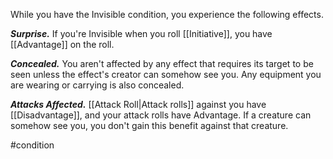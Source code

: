 While you have the Invisible condition, you experience the following effects.

***Surprise.*** If you're Invisible when you roll [[Initiative]], you have [[Advantage]] on the roll.

***Concealed.*** You aren't affected by any effect that requires its target to be seen unless the effect's creator can somehow see you. Any equipment you are wearing or carrying is also concealed.

***Attacks Affected.*** [[Attack Roll|Attack rolls]] against you have [[Disadvantage]], and your attack rolls have Advantage. If a creature can somehow see you, you don't gain this benefit against that creature.

#condition